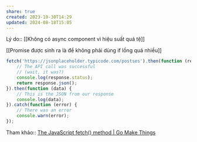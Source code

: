 ```yaml
---
share: true
created: 2023-10-30T14:29
updated: 2024-08-18T15:05
---
```

Lý do:: [[Không có async component vì hiệu suất quá tệ]]

[[Promise được sinh ra là để không phải dùng if lồng quá nhiều]]
```js
fetch('https://jsonplaceholder.typicode.com/postses').then(function (response) {
	// The API call was successful
	// (wait, it was?)
	console.log(response.status);
	return response.json();
}).then(function (data) {
	// This is the JSON from our response
	console.log(data);
}).catch(function (error) {
	// There was an error
	console.warn(error);
});
```
Tham khảo:: [The JavaScript fetch() method | Go Make Things](https://gomakethings.com/the-javascript-fetch-method/)